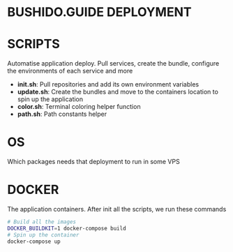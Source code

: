 # BUSHIDO.GUIDE DEPLOYMENT

# SCRIPTS
Automatise application deploy. Pull services, create the bundle, configure the environments of each service and more
- **init.sh**: Pull repositories and add its own environment variables
- **update.sh**: Create the bundles and move to the containers location to spin up the application
- **color.sh**: Terminal coloring helper function
- **path.sh**: Path constants helper

# OS
Which packages needs that deployment to run in some VPS

# DOCKER
The application containers. After init all the scripts, we run these commands
```bash
# Build all the images
DOCKER_BUILDKIT=1 docker-compose build
# Spin up the container
docker-compose up
```